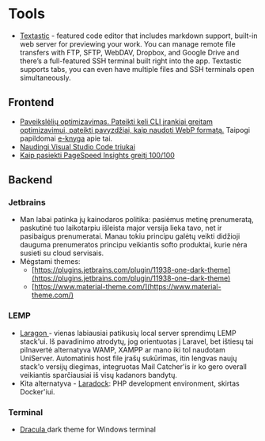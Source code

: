 # Tools

* [Textastic](https://www.textasticapp.com/) - featured code editor that includes markdown support, built-in web server for previewing your work. You can manage remote file transfers with FTP, SFTP, WebDAV, Dropbox, and Google Drive and there’s a full-featured SSH terminal built right into the app. Textastic supports tabs, you can even have multiple files and SSH terminals open simultaneously.

## Frontend

* [Paveikslėlių optimizavimas. Pateikti keli CLI įrankiai greitam optimizavimui, pateikti pavyzdžiai, kaip naudoti WebP formatą.](https://freshman.tech/image-optimisation/) Taipogi papildomai [e-knyga](https://images.guide/) apie tai.
* [Naudingi Visual Studio Code triukai](https://medium.com/@smashingmag/visual-studio-code-can-do-that-2f33016d7f50)
* [Kaip pasiekti PageSpeed Insights greitį 100/100](https://kinsta.com/blog/google-pagespeed-insights/)

## Backend

### Jetbrains

* Man labai patinka jų kainodaros politika: pasiėmus metinę prenumeratą, paskutinė tuo laikotarpiu išleista major versija lieka tavo, net ir pasibaigus prenumeratai. Manau tokiu principu galėtų veikti didžioji dauguma prenumeratos principu veikiantis softo produktai, kurie nėra susieti su cloud servisais.
* Mėgstami themes:
  * [https://plugins.jetbrains.com/plugin/11938-one-dark-theme](https://plugins.jetbrains.com/plugin/11938-one-dark-theme)
  * [https://www.material-theme.com/](https://www.material-theme.com/)

### LEMP

* [Laragon ](https://laragon.org/download/index.html)- vienas labiausiai patikusių local server sprendimų LEMP stack'ui. Iš pavadinimo atrodytų, jog orientuotas į Laravel, bet ištiesų tai pilnavertė alternatyva WAMP,  XAMPP ar mano iki tol naudotam UniServer. Automatinis host file įrašų sukūrimas, itin lengvas naujų stack'o versijų diegimas, integruotas Mail Catcher'is ir ko gero overall veikiantis sparčiausiai iš visų kadanors bandytų.
* Kita alternatyva - [Laradock](http://laradock.io/): PHP development environment, skirtas Docker'iui.

### Terminal

* [Dracula ](https://draculatheme.com/windows-terminal/)dark theme for Windows terminal

